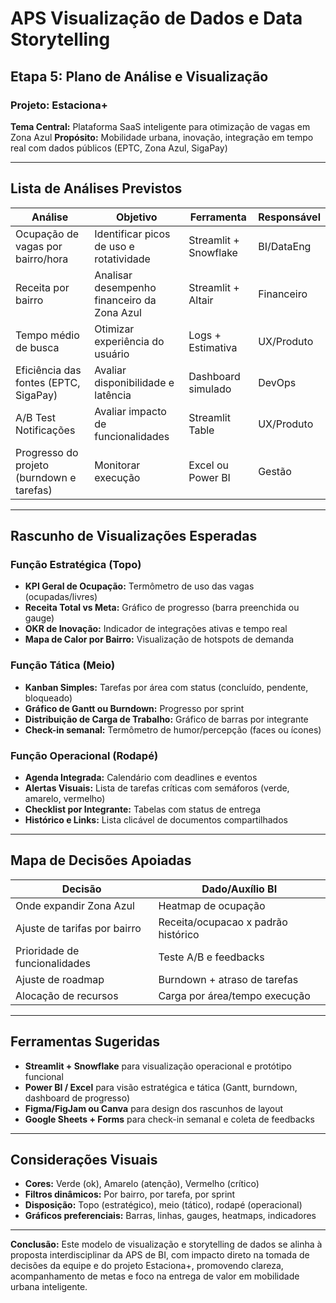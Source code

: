 # APS Visualização de Dados e Data Storytelling
## Etapa 5: Plano de Análise e Visualização

### Projeto: Estaciona+
**Tema Central:** Plataforma SaaS inteligente para otimização de vagas em Zona Azul
**Propósito:** Mobilidade urbana, inovação, integração em tempo real com dados públicos (EPTC, Zona Azul, SigaPay)

---

## Lista de Análises Previstos
| Análise | Objetivo | Ferramenta | Responsável |
|--------|----------|------------|--------------|
| Ocupação de vagas por bairro/hora | Identificar picos de uso e rotatividade | Streamlit + Snowflake | BI/DataEng |
| Receita por bairro | Analisar desempenho financeiro da Zona Azul | Streamlit + Altair | Financeiro |
| Tempo médio de busca | Otimizar experiência do usuário | Logs + Estimativa | UX/Produto |
| Eficiência das fontes (EPTC, SigaPay) | Avaliar disponibilidade e latência | Dashboard simulado | DevOps |
| A/B Test Notificações | Avaliar impacto de funcionalidades | Streamlit Table | UX/Produto |
| Progresso do projeto (burndown e tarefas) | Monitorar execução | Excel ou Power BI | Gestão |

---

## Rascunho de Visualizações Esperadas

### Função Estratégica (Topo)
- **KPI Geral de Ocupação:** Termômetro de uso das vagas (ocupadas/livres)
- **Receita Total vs Meta:** Gráfico de progresso (barra preenchida ou gauge)
- **OKR de Inovação:** Indicador de integrações ativas e tempo real
- **Mapa de Calor por Bairro:** Visualização de hotspots de demanda

### Função Tática (Meio)
- **Kanban Simples:** Tarefas por área com status (concluído, pendente, bloqueado)
- **Gráfico de Gantt ou Burndown:** Progresso por sprint
- **Distribuição de Carga de Trabalho:** Gráfico de barras por integrante
- **Check-in semanal:** Termômetro de humor/percepção (faces ou ícones)

### Função Operacional (Rodapé)
- **Agenda Integrada:** Calendário com deadlines e eventos
- **Alertas Visuais:** Lista de tarefas críticas com semáforos (verde, amarelo, vermelho)
- **Checklist por Integrante:** Tabelas com status de entrega
- **Histórico e Links:** Lista clicável de documentos compartilhados

---

## Mapa de Decisões Apoiadas
| Decisão | Dado/Auxílio BI |
|---------|------------------|
| Onde expandir Zona Azul | Heatmap de ocupação |
| Ajuste de tarifas por bairro | Receita/ocupacao x padrão histórico |
| Prioridade de funcionalidades | Teste A/B e feedbacks |
| Ajuste de roadmap | Burndown + atraso de tarefas |
| Alocação de recursos | Carga por área/tempo execução |

---

## Ferramentas Sugeridas
- **Streamlit + Snowflake** para visualização operacional e protótipo funcional
- **Power BI / Excel** para visão estratégica e tática (Gantt, burndown, dashboard de progresso)
- **Figma/FigJam ou Canva** para design dos rascunhos de layout
- **Google Sheets + Forms** para check-in semanal e coleta de feedbacks

---

## Considerações Visuais
- **Cores:** Verde (ok), Amarelo (atenção), Vermelho (crítico)
- **Filtros dinâmicos:** Por bairro, por tarefa, por sprint
- **Disposição:** Topo (estratégico), meio (tático), rodapé (operacional)
- **Gráficos preferenciais:** Barras, linhas, gauges, heatmaps, indicadores

---

**Conclusão:**
Este modelo de visualização e storytelling de dados se alinha à proposta interdisciplinar da APS de BI, com impacto direto na tomada de decisões da equipe e do projeto Estaciona+, promovendo clareza, acompanhamento de metas e foco na entrega de valor em mobilidade urbana inteligente.

